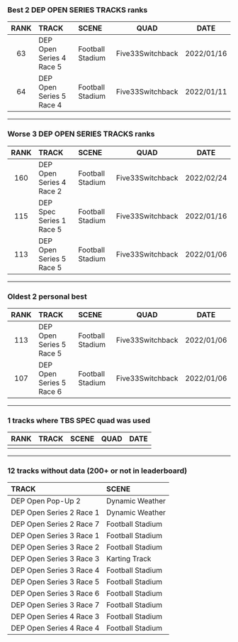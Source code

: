 ### Best 2 DEP OPEN SERIES TRACKS ranks
|RANK|TRACK|SCENE|QUAD|DATE|
|:---:|:---|:---|:---:|:---:|
|63|DEP Open Series 4 Race 5|Football Stadium|Five33Switchback|2022/01/16|
|64|DEP Open Series 5 Race 4|Football Stadium|Five33Switchback|2022/01/11|
---
### Worse 3 DEP OPEN SERIES TRACKS ranks
|RANK|TRACK|SCENE|QUAD|DATE|
|:---:|:---|:---|:---:|:---:|
|160|DEP Open Series 4 Race 2|Football Stadium|Five33Switchback|2022/02/24|
|115|DEP Spec Series 1 Race 5|Football Stadium|Five33Switchback|2022/01/16|
|113|DEP Open Series 5 Race 5|Football Stadium|Five33Switchback|2022/01/06|
---
### Oldest 2 personal best
|RANK|TRACK|SCENE|QUAD|DATE|
|:---:|:---|:---|:---:|:---:|
|113|DEP Open Series 5 Race 5|Football Stadium|Five33Switchback|2022/01/06|
|107|DEP Open Series 5 Race 6|Football Stadium|Five33Switchback|2022/01/06|
---
### 1 tracks where TBS SPEC quad was used
|RANK|TRACK|SCENE|QUAD|DATE|
|:---:|:---|:---|:---:|:---:|
||||||
---
### 12 tracks without data (200+ or not in leaderboard)
|TRACK|SCENE|
|:---|:---|
|DEP Open Pop-Up 2|Dynamic Weather|
|DEP Open Series 2 Race 1|Dynamic Weather|
|DEP Open Series 2 Race 7|Football Stadium|
|DEP Open Series 3 Race 1|Football Stadium|
|DEP Open Series 3 Race 2|Football Stadium|
|DEP Open Series 3 Race 3|Karting Track|
|DEP Open Series 3 Race 4|Football Stadium|
|DEP Open Series 3 Race 5|Football Stadium|
|DEP Open Series 3 Race 6|Football Stadium|
|DEP Open Series 3 Race 7|Football Stadium|
|DEP Open Series 4 Race 3|Football Stadium|
|DEP Open Series 4 Race 4|Football Stadium|
